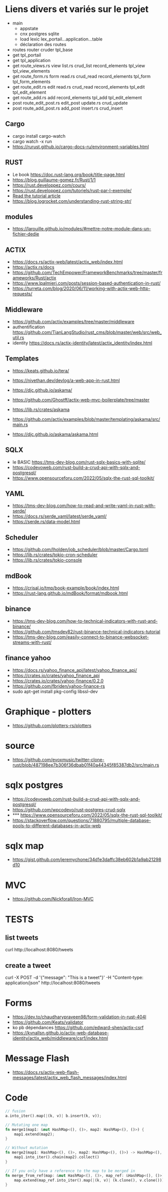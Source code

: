 # Liens divers et variés sur le projet


- main
    - appstate
    - cnx postgres sqlite
    - load lexic lex_portail...application...table
    - déclaration des routes
- routes    router                              cruder                                  tpl_base
- get                                                                               tpl_portail
- get                                                                               tpl_application
- get   route_views.rs          view        list.rs     crud_list   record_elements tpl_view        tpl_view_elements
- get   route_form.rs           form        read.rs     crud_read   record_elements tpl_form        tpl_form_elements
- get   route_edit.rs           edit        read.rs     crud_read   record_elements tpl_edit        tpl_edit_element
- get   route_add.rs            add                                 record_elements tpl_add         tpl_edit_element
- post  route_edit_post.rs      edit_post   update.rs   crud_update
- post  route_add_post.rs       add_post    insert.rs   crud_insert


## Cargo
- cargo install cargo-watch
- cargo watch -x run
- https://rurust.github.io/cargo-docs-ru/environment-variables.html

## RUST
- Le book https://doc.rust-lang.org/book/title-page.html
- https://blog.guillaume-gomez.fr/Rust/1/1
- https://rust.developpez.com/cours/
- https://rust.developpez.com/tutoriels/rust-par-l-exemple/
- [Read the tutorial article](https://docs.qovery.com/guides/tutorial/create-a-blazingly-fast-api-in-rust/)
- https://blog.logrocket.com/understanding-rust-string-str/

## modules
- https://larouille.github.io/modules/#mettre-notre-module-dans-un-fichier-dedie


## ACTIX
- https://docs.rs/actix-web/latest/actix_web/index.html
- https://actix.rs/docs
- https://github.com/TechEmpower/FrameworkBenchmarks/tree/master/frameworks/Rust/actix
- https://www.lpalmieri.com/posts/session-based-authentication-in-rust/
- https://turreta.com/blog/2020/06/11/working-with-actix-web-http-requests/

## Middleware
- https://github.com/actix/examples/tree/master/middleware
- authentification https://github.com/TianLangStudio/rust_cms/blob/master/web/src/web_util.rs
- identity https://docs.rs/actix-identity/latest/actix_identity/index.html

## Templates
- https://keats.github.io/tera/
- https://nivethan.dev/devlog/a-web-app-in-rust.html

- https://djc.github.io/askama/
- https://github.com/Ghostff/actix-web-mvc-boilerplate/tree/master
- https://lib.rs/crates/askama
- https://github.com/actix/examples/blob/master/templating/askama/src/main.rs
- https://djc.github.io/askama/askama.html

## SQLX
- le BASIC https://tms-dev-blog.com/rust-sqlx-basics-with-sqlite/
- https://codevoweb.com/rust-build-a-crud-api-with-sqlx-and-postgresql/
- https://www.opensourceforu.com/2022/05/sqlx-the-rust-sql-toolkit/

## YAML
- https://tms-dev-blog.com/how-to-read-and-write-yaml-in-rust-with-serde/
- https://docs.rs/serde_yaml/latest/serde_yaml/
- https://serde.rs/data-model.html

## Scheduler
- https://github.com/lholden/job_scheduler/blob/master/Cargo.toml
- https://lib.rs/crates/tokio-cron-scheduler
- https://lib.rs/crates/tokio-console

## mdBook
- https://crisal.io/tmp/book-example/book/index.html
- https://rust-lang.github.io/mdBook/format/mdbook.html

## binance
- https://tms-dev-blog.com/how-to-technical-indicators-with-rust-and-binance/
- https://github.com/tmsdev82/rust-binance-technical-indicators-tutorial
- https://tms-dev-blog.com/easily-connect-to-binance-websocket-streams-with-rust/

## finance yahoo
- https://docs.rs/yahoo_finance_api/latest/yahoo_finance_api/
- https://crates.io/crates/yahoo_finance_api
- https://crates.io/crates/yahoo-finance/0.2.0
- https://github.com/fbriden/yahoo-finance-rs
- sudo apt-get install pkg-config libssl-dev

# Graphique - plotters
- https://github.com/plotters-rs/plotters

# source
- https://github.com/evoxmusic/twitter-clone-rust/blob/487198ee7b306f36dbab01f40a44345f85387db2/src/main.rs

# sqlx postgres
- https://codevoweb.com/rust-build-a-crud-api-with-sqlx-and-postgresql/
- https://github.com/wpcodevo/rust-postgres-crud-sqlx
- *** https://www.opensourceforu.com/2022/05/sqlx-the-rust-sql-toolkit/
- https://stackoverflow.com/questions/71880795/multiple-database-pools-to-different-databases-in-actix-web

# sqlx map
- https://gist.github.com/jeremychone/34d1e3daffc38eb602b1a9ab21298d10

# MVC
- https://github.com/Nickforall/Iron-MVC

# TESTS
## list tweets
curl http://localhost:8080/tweets
## create a tweet
curl -X POST -d '{"message": "This is a tweet"}' -H "Content-type: application/json" http://localhost:8080/tweets

# Forms
- https://dev.to/chaudharypraveen98/form-validation-in-rust-404l
- https://github.com/Keats/validator
- ko pb dépendances https://github.com/edward-shen/actix-csrf
- https://kvnallsn.github.io/actix-web-database-identity/actix_web/middleware/csrf/index.html

# Message Flash
- https://docs.rs/actix-web-flash-messages/latest/actix_web_flash_messages/index.html

# Code
```rust
// fusion
a.into_iter().map(|(k, v)| b.insert(k, v));
```
```rust
// Mutating one map
fn merge1(map1: &mut HashMap<(), ()>, map2: HashMap<(), ()>) {
    map1.extend(map2);
}

// Without mutation
fn merge2(map1: HashMap<(), ()>, map2: HashMap<(), ()>) -> HashMap<(), ()> {
    map1.into_iter().chain(map2).collect()
}

// If you only have a reference to the map to be merged in
fn merge_from_ref(map: &mut HashMap<(), ()>, map_ref: &HashMap<(), ()>) {
    map.extend(map_ref.into_iter().map(|(k, v)| (k.clone(), v.clone())));
}
```
```rust
```
```rust
```
```rust
```
```rust
```
```rust
```

